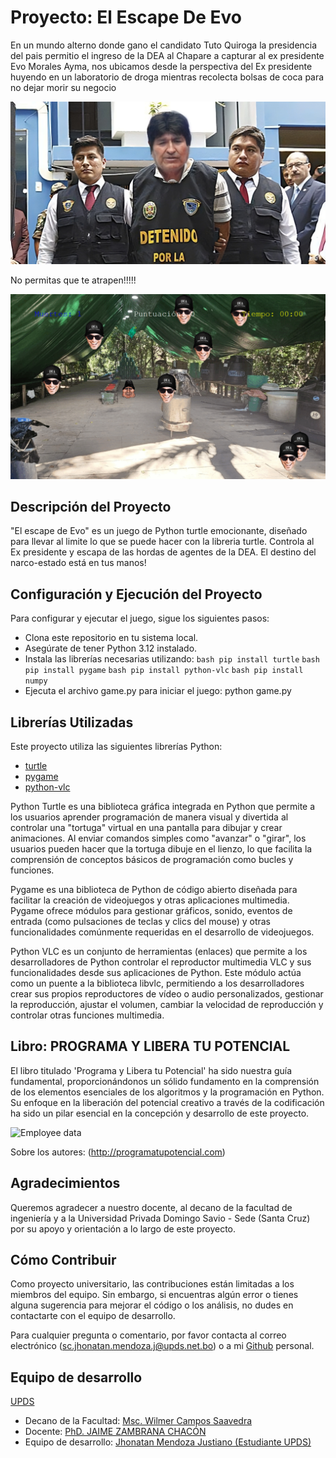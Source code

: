 # Proyecto: El Escape De Evo
En un mundo alterno donde gano el candidato Tuto Quiroga la presidencia del pais permitio el ingreso de la DEA al Chapare a capturar al ex presidente Evo Morales Ayma, nos ubicamos desde la perspectiva del Ex presidente huyendo en un laboratorio de droga mientras recolecta bolsas de coca para no dejar morir su negocio

![Employee data](resources/background.jpeg)

No permitas que te atrapen!!!!!

![Employee data](resources/Juego.PNG)
## Descripción del Proyecto

"El escape de Evo" es un juego de Python turtle emocionante, diseñado para llevar al limite lo que se puede hacer con la libreria turtle. Controla al Ex presidente y escapa de las hordas de agentes de la DEA. El destino del narco-estado está en tus manos!

## Configuración y Ejecución del Proyecto

Para configurar y ejecutar el juego, sigue los siguientes pasos:

- Clona este repositorio en tu sistema local.
- Asegúrate de tener Python 3.12 instalado.
- Instala las librerías necesarias utilizando:
 ``` bash pip install turtle ```  ``` bash pip install pygame ```  ``` bash pip install python-vlc ```  ``` bash pip install numpy ```
- Ejecuta el archivo game.py para iniciar el juego: python game.py
## Librerías Utilizadas

Este proyecto utiliza las siguientes librerías Python:
- [turtle](https://docs.python.org/3/library/turtle.html)
- [pygame](https://www.pygame.org/)
- [python-vlc](https://pypi.org/project/python-vlc/)

Python Turtle es una biblioteca gráfica integrada en Python que permite a los usuarios aprender programación de manera visual y divertida al controlar una "tortuga" virtual en una pantalla para dibujar y crear animaciones. Al enviar comandos simples como "avanzar" o "girar", los usuarios pueden hacer que la tortuga dibuje en el lienzo, lo que facilita la comprensión de conceptos básicos de programación como bucles y funciones. 

Pygame es una biblioteca de Python de código abierto diseñada para facilitar la creación de videojuegos y otras aplicaciones multimedia. Pygame ofrece módulos para gestionar gráficos, sonido, eventos de entrada (como pulsaciones de teclas y clics del mouse) y otras funcionalidades comúnmente requeridas en el desarrollo de videojuegos.

Python VLC es un conjunto de herramientas (enlaces) que permite a los desarrolladores de Python controlar el reproductor multimedia VLC y sus funcionalidades desde sus aplicaciones de Python. Este módulo actúa como un puente a la biblioteca libvlc, permitiendo a los desarrolladores crear sus propios reproductores de vídeo o audio personalizados, gestionar la reproducción, ajustar el volumen, cambiar la velocidad de reproducción y controlar otras funciones multimedia. 

## Libro: PROGRAMA Y LIBERA TU POTENCIAL
El libro titulado 'Programa y Libera tu Potencial' ha sido nuestra guía fundamental, proporcionándonos un sólido fundamento en la comprensión de los elementos esenciales de los algoritmos y la programación en Python. Su enfoque en la liberación del potencial creativo a través de la codificación ha sido un pilar esencial en la concepción y desarrollo de este proyecto.

![Employee data](resources/book.jpg)

Sobre los autores:
(http://programatupotencial.com)
## Agradecimientos

Queremos agradecer a nuestro docente, al decano de la facultad de ingeniería y a la Universidad Privada Domingo Savio - Sede (Santa Cruz) por su apoyo y orientación a lo largo de este proyecto.
## Cómo Contribuir
Como proyecto universitario, las contribuciones están limitadas a los miembros del equipo. Sin embargo, si encuentras algún error o tienes alguna sugerencia para mejorar el código o los análisis, no dudes en contactarte con el equipo de desarrollo.

Para cualquier pregunta o comentario, por favor contacta al correo electrónico (sc.jhonatan.mendoza.j@upds.net.bo) o a mi [Github](https://github.com/ForeBlack-coder) personal.

## Equipo de desarrollo
[UPDS](https://www.facebook.com/UPDS.bo)
- Decano de la Facultad: 
[Msc. Wilmer Campos Saavedra](https://www.facebook.com/wilmercampos1)
- Docente: 
[PhD.  JAIME ZAMBRANA CHACÓN](https://facebook.com/zambranachaconjaime)
- Equipo de desarrollo: 
[Jhonatan Mendoza Justiano (Estudiante UPDS)](https://www.facebook.com/jhonatan.mendozajustiniano?mibextid=2JQ9oc) 

